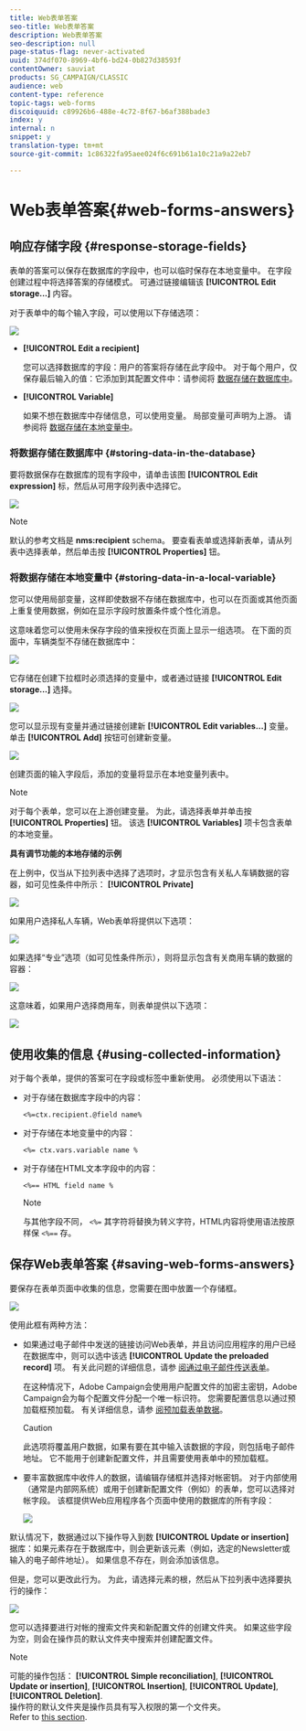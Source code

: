 ```yaml
---
title: Web表单答案
seo-title: Web表单答案
description: Web表单答案
seo-description: null
page-status-flag: never-activated
uuid: 374df070-8969-4bf6-bd24-0b827d38593f
contentOwner: sauviat
products: SG_CAMPAIGN/CLASSIC
audience: web
content-type: reference
topic-tags: web-forms
discoiquuid: c89926b6-488e-4c72-8f67-b6af388bade3
index: y
internal: n
snippet: y
translation-type: tm+mt
source-git-commit: 1c86322fa95aee024f6c691b61a10c21a9a22eb7

---
```



# Web表单答案{#web-forms-answers}

## 响应存储字段 {#response-storage-fields}

表单的答案可以保存在数据库的字段中，也可以临时保存在本地变量中。 在字段创建过程中将选择答案的存储模式。 可通过链接编辑该 **[!UICONTROL Edit storage...]** 内容。

对于表单中的每个输入字段，可以使用以下存储选项：

![](assets/s_ncs_admin_survey_select_storage.png)

* **[!UICONTROL Edit a recipient]**

   您可以选择数据库的字段：用户的答案将存储在此字段中。 对于每个用户，仅保存最后输入的值：它添加到其配置文件中：请参阅将 [数据存储在数据库中](#storing-data-in-the-database)。

* **[!UICONTROL Variable]**

   如果不想在数据库中存储信息，可以使用变量。 局部变量可声明为上游。 请参阅将 [数据存储在本地变量中](#storing-data-in-a-local-variable)。

### 将数据存储在数据库中 {#storing-data-in-the-database}

要将数据保存在数据库的现有字段中，请单击该图 **[!UICONTROL Edit expression]** 标，然后从可用字段列表中选择它。

![](assets/s_ncs_admin_survey_storage_type1.png)

>[!NOTE]
>
>默认的参考文档是 **nms:recipient** schema。 要查看表单或选择新表单，请从列表中选择表单，然后单击按 **[!UICONTROL Properties]** 钮。

### 将数据存储在本地变量中 {#storing-data-in-a-local-variable}

您可以使用局部变量，这样即使数据不存储在数据库中，也可以在页面或其他页面上重复使用数据，例如在显示字段时放置条件或个性化消息。

这意味着您可以使用未保存字段的值来授权在页面上显示一组选项。 在下面的页面中，车辆类型不存储在数据库中：

![](assets/s_ncs_admin_survey_no_storage_variable.png)

它存储在创建下拉框时必须选择的变量中，或者通过链接 **[!UICONTROL Edit storage...]** 选择。

![](assets/s_ncs_admin_survey_no_storage_variable2.png)

您可以显示现有变量并通过链接创建新 **[!UICONTROL Edit variables...]** 变量。 单击 **[!UICONTROL Add]** 按钮可创建新变量。

![](assets/s_ncs_admin_survey_add_a_variable.png)

创建页面的输入字段后，添加的变量将显示在本地变量列表中。

>[!NOTE]
>
>对于每个表单，您可以在上游创建变量。 为此，请选择表单并单击按 **[!UICONTROL Properties]** 钮。 该选 **[!UICONTROL Variables]** 项卡包含表单的本地变量。

**具有调节功能的本地存储的示例**

在上例中，仅当从下拉列表中选择了选项时，才显示包含有关私人车辆数据的容器，如可见性条件中所示： **[!UICONTROL Private]**

![](assets/s_ncs_admin_survey_add_a_condition.png)

如果用户选择私人车辆，Web表单将提供以下选项：

![](assets/s_ncs_admin_survey_no_storage_conda.png)

如果选择“专业”选项（如可见性条件所示），则将显示包含有关商用车辆的数据的容器：

![](assets/s_ncs_admin_survey_view_a_condition.png)

这意味着，如果用户选择商用车，则表单提供以下选项：

![](assets/s_ncs_admin_survey_no_storage_condb.png)

## 使用收集的信息 {#using-collected-information}

对于每个表单，提供的答案可在字段或标签中重新使用。 必须使用以下语法：

* 对于存储在数据库字段中的内容：

   ```
   <%=ctx.recipient.@field name%
   ```

* 对于存储在本地变量中的内容：

   ```
   <%= ctx.vars.variable name %
   ```

* 对于存储在HTML文本字段中的内容：

   ```
   <%== HTML field name %
   ```

   >[!NOTE]
   >
   >与其他字段不同， `<%=` 其字符将替换为转义字符，HTML内容将使用语法按原样保 `<%==` 存。

## 保存Web表单答案 {#saving-web-forms-answers}

要保存在表单页面中收集的信息，您需要在图中放置一个存储框。

![](assets/s_ncs_admin_survey_save_box.png)

使用此框有两种方法：

* 如果通过电子邮件中发送的链接访问Web表单，并且访问应用程序的用户已经在数据库中，则可以选中该选 **[!UICONTROL Update the preloaded record]** 项。 有关此问题的详细信息，请参 [阅通过电子邮件传送表单](../../web/using/publishing-a-web-form.md#delivering-a-form-via-email)。

   在这种情况下，Adobe Campaign会使用用户配置文件的加密主密钥，Adobe Campaign会为每个配置文件分配一个唯一标识符。 您需要配置信息以通过预加载框预加载。 有关详细信息，请参 [阅预加载表单数据](../../web/using/publishing-a-web-form.md#pre-loading-the-form-data)。

   >[!CAUTION]
   >
   >此选项将覆盖用户数据，如果有要在其中输入该数据的字段，则包括电子邮件地址。 它不能用于创建新配置文件，并且需要使用表单中的预加载框。

* 要丰富数据库中收件人的数据，请编辑存储框并选择对帐密钥。 对于内部使用（通常是内部网系统）或用于创建新配置文件（例如）的表单，您可以选择对帐字段。 该框提供Web应用程序各个页面中使用的数据库的所有字段：

   ![](assets/s_ncs_admin_survey_save_box_edit.png)

默认情况下，数据通过以下操作导入到数 **[!UICONTROL Update or insertion]** 据库：如果元素存在于数据库中，则会更新该元素（例如，选定的Newsletter或输入的电子邮件地址）。 如果信息不存在，则会添加该信息。

但是，您可以更改此行为。 为此，请选择元素的根，然后从下拉列表中选择要执行的操作：

![](assets/s_ncs_admin_survey_save_operation.png)

您可以选择要进行对帐的搜索文件夹和新配置文件的创建文件夹。 如果这些字段为空，则会在操作员的默认文件夹中搜索并创建配置文件。

>[!NOTE]
>
>可能的操作包括： **[!UICONTROL Simple reconciliation]**, **[!UICONTROL Update or insertion]**, **[!UICONTROL Insertion]**, **[!UICONTROL Update]**, **[!UICONTROL Deletion]**.\
>操作符的默认文件夹是操作员具有写入权限的第一个文件夹。\
>Refer to [this section](../../platform/using/access-management.md).

